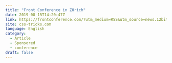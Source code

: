 ```yaml
---
title: "Front Conference in Zürich"
date: 2019-08-15T14:20:47Z
link: https://frontconference.com/?utm_medium=RSS&utm_source=news.12bit.vn
site: css-tricks.com
language: English
category:
  - Article
  - Sponsored
  - conference
draft: false
---
```


